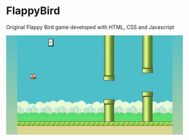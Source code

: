 # FlappyBird
Original Flappy Bird game developed with HTML, CSS and Javascript

![Giphy](https://github.com/LaercioZang/FlappyBird/blob/master/giphy.gif)
